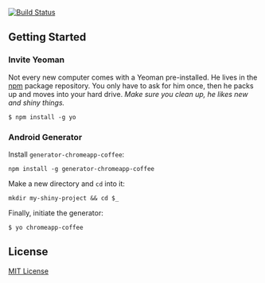 [![Build Status](https://travis-ci.org/k2wanko/generator-chromeapp-coffee.svg?branch=master)](https://travis-ci.org/k2wanko/generator-chromeapp-coffee)

## Getting Started

### Invite Yeoman

Not every new computer comes with a Yeoman pre-installed. He lives in the [npm](https://npmjs.org) package repository. You only have to ask for him once, then he packs up and moves into your hard drive. *Make sure you clean up, he likes new and shiny things.*

```
$ npm install -g yo
```

### Android Generator

Install `generator-chromeapp-coffee`:

```
npm install -g generator-chromeapp-coffee
```

Make a new directory and `cd` into it:

```
mkdir my-shiny-project && cd $_
```

Finally, initiate the generator:

```
$ yo chromeapp-coffee
```

## License

[MIT License](http://en.wikipedia.org/wiki/MIT_License)
